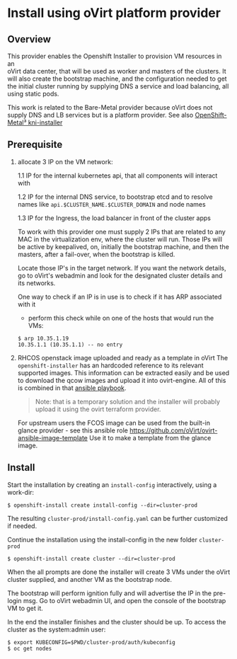 # Install using oVirt platform provider

## Overview
This provider enables the Openshift Installer to provision VM resources in an \
oVirt data center, that will be used as worker and masters of the clusters. It \
will also create the bootstrap machine, and the configuration needed to get \
the initial cluster running by supplying DNS a service and load balancing, all \
using static pods.

This work is related to the Bare-Metal provider because oVirt does not supply
DNS and LB services but is a platform provider. See also [OpenShift-Metal³ kni-installer](https://github.com/openshift-metal3/kni-installer)

## Prerequisite
1. allocate 3 IP on the VM network:

   1.1 IP for the internal kubernetes api, that all components will interact with
   
   1.2 IP for the internal DNS service, to bootstrap etcd and to resolve names like
   `api.$CLUSTER_NAME.$CLUSTER_DOMAIN` and node names
   
   1.3 IP for the Ingress, the load balancer in front of the cluster apps
   
   To work with this provider one must supply 2 IPs that are related to any MAC
   in the virtualization env, where the cluster will run. Those IPs will be active
   by keepalived, on, initially the bootstrap machine, and then the masters, after
   a fail-over, when the bootstrap is killed.
   
   Locate those IP's in the target network. If you want the network details, go to
   oVirt's webadmin and look for the designated cluster details and its networks.
   
   One way to check if an IP is in use is to check if it has ARP associated with it 
   - perform this check while on one of the hosts that would run the VMs:
   ```console
   $ arp 10.35.1.19
   10.35.1.1 (10.35.1.1) -- no entry
   ``` 
2. RHCOS openstack image uploaded and ready as a template in oVirt
    The `openshift-installer` has an hardcoded reference to its relevant supported images.
    This information can be extracted easily and be used to download the qcow images
    and upload it into ovirt-engine.
    All of this is combined in that [ansible playbook](https://gist.github.com/rgolangh/adccf6d6b5eaecaebe0b0aeba9d3331b).  
    >Note: that is a temporary solution and the installer will probably upload it
    using the ovirt terraform provider.

    For upstream users the FCOS image can be used from the built-in glance
    provider - see this ansible role https://github.com/oVirt/ovirt-ansible-image-template
    Use it to make a template from the glance image.

## Install
Start the installation by creating an `install-config` interactively, using a work-dir:
```console
$ openshift-install create install-config --dir=cluster-prod
```

The resulting `cluster-prod/install-config.yaml` can be further customized if needed.

Continue the installation using the install-config in the new folder `cluster-prod`
```console
$ openshift-install create cluster --dir=cluster-prod
```

When the all prompts are done the installer will create 3 VMs under the oVirt
cluster supplied, and another VM as the bootstrap node.

The bootstrap will perform ignition fully and will advertise the IP in the
pre-login msg. Go to oVirt webadmin UI, and open the console of the bootstrap
VM to get it.

In the end the installer finishes and the cluster should be up.
To access the cluster as the system:admin user:
 
```console
$ export KUBECONFIG=$PWD/cluster-prod/auth/kubeconfig
$ oc get nodes
```

[image]: https://releases-rhcos.svc.ci.openshift.org/storage/releases/4.1/410.8.20190624.0/rhcos-410.8.20190624.0-openstack.qcow2